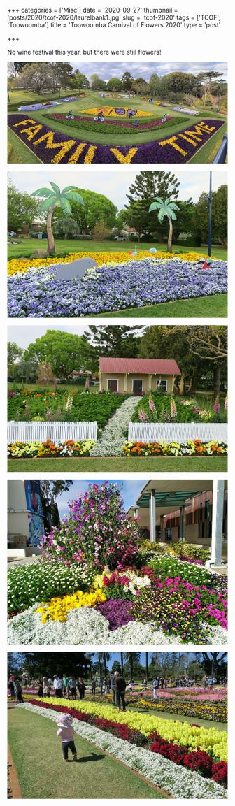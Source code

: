 +++
categories = ['Misc']
date = '2020-09-27'
thumbnail = 'posts/2020/tcof-2020/laurelbank1.jpg'
slug = 'tcof-2020'
tags = ['TCOF', 'Toowoomba']
title = 'Toowoomba Carnival of Flowers 2020'
type = 'post'

+++

No wine festival this year, but there were still flowers!

![](laurelbank1.jpg)

![](laurelbank2.jpg)

![](laurelbank3.jpg)

!["City Library"](library.jpg)

!["Queens Park"](qp1.jpg)
